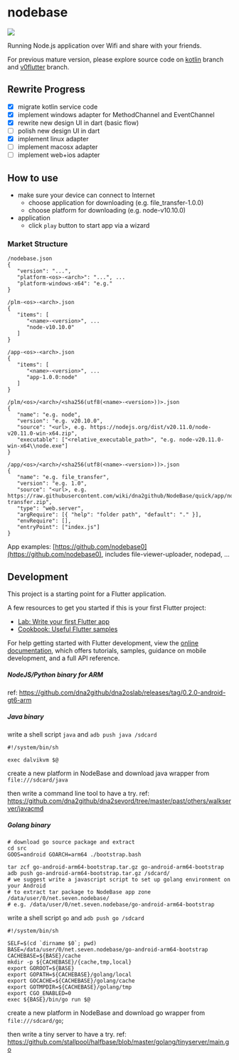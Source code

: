 # nodebase

<img src="https://raw.githubusercontent.com/wiki/dna2github/NodeBase/images/log.png" />

Running Node.js application over Wifi and share with your friends.

For previous mature version, please explore source code on
 <a href="https://github.com/dna2github/NodeBase/tree/kotlin">kotlin</a> branch and
 <a href="https://github.com/dna2github/NodeBase/tree/v0flutter">v0flutter</a> branch.

## Rewrite Progress

- [x] migrate kotlin service code
- [x] implement windows adapter for MethodChannel and EventChannel
- [x] rewrite new design UI in dart (basic flow)
- [ ] polish new design UI in dart
- [x] implement linux adapter
- [ ] implement macosx adapter
- [ ] implement web+ios adapter

## How to use

- make sure your device can connect to Internet
  - choose application for downloading (e.g. file\_transfer-1.0.0)
  - choose platform for downloading (e.g. node-v10.10.0)
- application
  - click `play` button to start app via a wizard

### Market Structure

```
/nodebase.json
{
   "version": "...",
   "platform-<os>-<arch>": "...", ...
   "platform-windows-x64": "e.g."
}

/plm-<os>-<arch>.json
{
   "items": [
      "<name>-<version>", ...
      "node-v10.10.0"
   ]
}

/app-<os>-<arch>.json
{
   "items": [
      "<name>-<version>", ...
      "app-1.0.0:node"
   ]
}

/plm/<os>/<arch>/<sha256(utf8(<name>-<version>))>.json
{
   "name": "e.g. node",
   "version": "e.g. v20.10.0",
   "source": "<url>, e.g. https://nodejs.org/dist/v20.11.0/node-v20.11.0-win-x64.zip",
   "executable": ["<relative_executable_path>", "e.g. node-v20.11.0-win-x64\\node.exe"]
}

/app/<os>/<arch>/<sha256(utf8(<name>-<version>))>.json
{
   "name": "e.g. file_transfer",
   "version": "e.g. 1.0",
   "source": "<url>, e.g. https://raw.githubusercontent.com/wiki/dna2github/NodeBase/quick/app/node/file-transfer.zip",
   "type": "web.server",
   "argRequire": [{ "help": "folder path", "default": "." }],
   "envRequire": [],
   "entryPoint": ["index.js"]
}

```

App examples: [https://github.com/nodebase0](https://github.com/nodebase0), includes file-viewer-uploader, nodepad, ...


## Development

This project is a starting point for a Flutter application.

A few resources to get you started if this is your first Flutter project:

- [Lab: Write your first Flutter app](https://docs.flutter.dev/get-started/codelab)
- [Cookbook: Useful Flutter samples](https://docs.flutter.dev/cookbook)

For help getting started with Flutter development, view the
[online documentation](https://docs.flutter.dev/), which offers tutorials,
samples, guidance on mobile development, and a full API reference.


##### NodeJS/Python binary for ARM

ref: https://github.com/dna2github/dna2oslab/releases/tag/0.2.0-android-gt6-arm

##### Java binary

write a shell script `java` and `adb push java /sdcard`
```
#!/system/bin/sh

exec dalvikvm $@
```

create a new platform in NodeBase and download java wrapper from `file:///sdcard/java`

then write a command line tool to have a try. ref: https://github.com/dna2github/dna2sevord/tree/master/past/others/walkserver/javacmd

##### Golang binary

```
# download go source package and extract
cd src
GOOS=android GOARCH=arm64 ./bootstrap.bash

tar zcf go-android-arm64-bootstrap.tar.gz go-android-arm64-bootstrap
adb push go-android-arm64-bootstrap.tar.gz /sdcard/
# we suggest write a javascript script to set up golang environment on your Android
# to extract tar package to NodeBase app zone /data/user/0/net.seven.nodebase/
# e.g. /data/user/0/net.seven.nodebase/go-android-arm64-bootstrap
```

write a shell script `go` and `adb push go /sdcard`

```
#!/system/bin/sh

SELF=$(cd `dirname $0`; pwd)
BASE=/data/user/0/net.seven.nodebase/go-android-arm64-bootstrap
CACHEBASE=${BASE}/cache
mkdir -p ${CACHEBASE}/{cache,tmp,local}
export GOROOT=${BASE}
export GOPATH=${CACHEBASE}/golang/local
export GOCACHE=${CACHEBASE}/golang/cache
export GOTMPDIR=${CACHEBASE}/golang/tmp
export CGO_ENABLED=0
exec ${BASE}/bin/go run $@
```

create a new platform in NodeBase and download go wrapper from `file:///sdcard/go`;

then write a tiny server to have a try. ref: https://github.com/stallpool/halfbase/blob/master/golang/tinyserver/main.go


